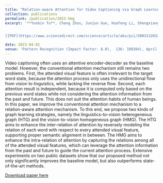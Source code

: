 ```yaml
---
title: "Relation-aware Attention for Video Captioning via Graph Learning"
collection: publications
permalink: /publication/2023-hmg
excerpt: '**Yunbin Tu**, Chang Zhou, Junjun Guo, Huafeng Li, Shengxiang Gao, Zhengtao Yu.


[[PDF](https://www.sciencedirect.com/science/article/abs/pii/S0031320322006835)]'

date: 2023-04-01
venue: 'Pattern Recognition (Impact Factor: 8.0),  136: 109204), April'
---
```


Video captioning often uses an attentive encoder-decoder as the baseline model. However, the conventional attention mechanism still remains two problems. First, the attended visual feature is often irrelevant to the target word state, because the attention process only uses the unidirectional flow from vision to linguistics,  while lacking the reverse flow. Second, each attention result is independent, because it is computed only based on the previous word states while not considering the attention information from the past and future. This does not suit the attention habits of human beings. In this paper, we improve the conventional attention mechanism to a relation-aware attention mechanism. To this end, we propose two kinds of graph learning strategies, namely the linguistics-to-vision heterogeneous graph (HTG) and the vision-to-vision homogeneous graph (HMG). The HTG aims to enhance the inter-relation of attention by reversely modeling the relation of each word with respect to every attended visual feature, supporting proper semantic alignment in between. The HMG aims to enhance the intra-relation of attention by capturing the relations among all of the attended visual features, which can leverage the attention information from the past and future to guide the current attention process. Extensive experiments on two  public datasets show that our proposed method not only significantly improves the baseline model, but also outperforms state-of-the-art methods.


[Download paper here](https://www.sciencedirect.com/science/article/abs/pii/S0031320322006835)
